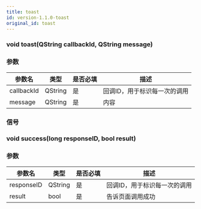 ```yaml
---
title: toast
id: version-1.1.0-toast
original_id: toast
---
```


### void toast(QString callbackId, QString message)
### 参数
| 参数名     | 类型    | 是否必填 | 描述                         |
| ---------- | ------- | -------- | ---------------------------- |
| callbackId   | QString | 是       | 回调ID，用于标识每一次的调用 |
| message      | QString | 是       | 内容                     |

### 信号
### void success(long responseID, bool result)
### 参数
| 参数名     | 类型    | 是否必填 | 描述                         |
| ---------- | ------- | -------- | ---------------------------- |
| responseID   | QString | 是       | 回调ID，用于标识每一次的调用 |
| result       | bool    | 是       | 告诉页面调用成功           |